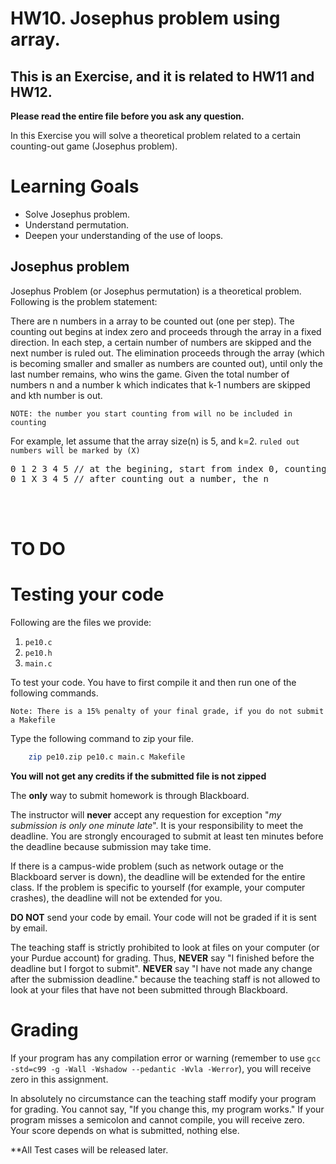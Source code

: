 # HW10. Josephus problem using array.
## This is an Exercise, and it is related to HW11 and HW12.

<strong>Please read the entire file before you ask any question.</strong><br>

In this Exercise you will solve a theoretical problem related to a certain counting-out game (Josephus problem).


# Learning Goals
* Solve Josephus problem.
* Understand permutation.
* Deepen your understanding of the use of loops.

## Josephus problem
 Josephus Problem (or Josephus permutation) is a theoretical problem. Following is the problem statement:
 
There are n numbers in a array to be counted out (one per step). The counting out begins at index zero and proceeds through the array in a fixed direction. In each step, a certain number of numbers are skipped and the next number is ruled out. The elimination proceeds through the array (which is becoming smaller and smaller as numbers are counted out), until only the last number remains, who wins the game. Given the total number of numbers n and a number k which indicates that k-1 numbers are skipped and kth number is out.

`NOTE: the number you start counting from will no be included in counting`

For example, let assume that the array size(n) is 5, and k=2. `ruled out numbers will be marked by (X)`
<pre>
0 1 2 3 4 5 // at the begining, start from index 0, counting k, you will stop at 2, then 2 will be out.
0 1 X 3 4 5 // after counting out a number, the n 



</pre>




# TO DO


# Testing your code
Following are the files we provide:
1. `pe10.c` 
2. `pe10.h` 
3. `main.c`

To test your code. You have to first compile it and then run one of the following commands. <br>


`Note: There is a 15% penalty of your final grade, if you do not submit a Makefile`

Type the following command to zip your file.
```bash
	zip pe10.zip pe10.c main.c Makefile
```
<strong>You will not get any credits if the submitted file is not zipped</strong>

The **only** way to submit homework is through Blackboard.

The instructor will **never** accept any requestion for exception "*my
submission is only one minute late*".  It is your responsibility to
meet the deadline.  You are strongly encouraged to submit at least ten
minutes before the deadline because submission may take time.

If there is a campus-wide problem (such as network outage or the
Blackboard server is down), the deadline will be extended for the
entire class. If the problem is specific to yourself (for example,
your computer crashes), the deadline will not be extended for
you.

**DO NOT** send your code by email. Your code will not be graded
  if it is sent by email.

The teaching staff is strictly prohibited to look at files on your
computer (or your Purdue account) for grading. Thus, **NEVER** say "I
finished before the deadline but I forgot to submit".  **NEVER** say "I have
not made any change after the submission deadline." because the
teaching staff is not allowed to look at your files that have not been
submitted through Blackboard.

# Grading
If your program has any compilation error or warning (remember to use
`gcc -std=c99 -g -Wall -Wshadow --pedantic -Wvla -Werror`), you will
receive zero in this assignment.

In absolutely no circumstance can the teaching staff modify your
program for grading.  You cannot say, "If you change this, my program
works." If your program misses a semicolon and cannot compile, you
will receive zero.  Your score depends on what is submitted, nothing
else.



**All Test cases will be released later.


